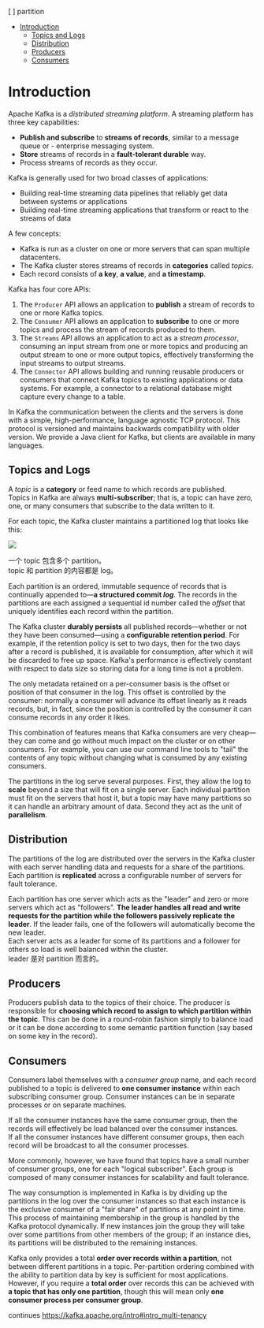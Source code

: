 [ ] partition

- [Introduction](#introduction)
  - [Topics and Logs](#topics-and-logs)
  - [Distribution](#distribution)
  - [Producers](#producers)
  - [Consumers](#consumers)
# Introduction
Apache Kafka is a *distributed streaming platform*. A streaming platform has three key capabilities:
- **Publish and subscribe** to **streams of records**, similar to a message queue or - enterprise messaging system.
- **Store** streams of records in a **fault-tolerant durable** way.
- Process streams of records as they occur.

Kafka is generally used for two broad classes of applications:
- Building real-time streaming data pipelines that reliably get data between systems or applications
- Building real-time streaming applications that transform or react to the streams of data

A few concepts: 
- Kafka is run as a cluster on one or more servers that can span multiple datacenters.
- The Kafka cluster stores streams of records in **categories** called *topics*.  
- Each record consists of **a key**, **a value**, and **a timestamp**.

Kafka has four core APIs:
1. The `Producer` API allows an application to **publish** a stream of records to one or more Kafka topics.
2. The `Consumer` API allows an application to **subscribe** to one or more topics and process the stream of records produced to them.
3. The `Streams` API allows an application to act as a *stream processor*, consuming an input stream from one or more topics and producing an output stream to one or more output topics, effectively transforming the input streams to output streams.
4. The `Connector` API allows building and running reusable producers or consumers that connect Kafka topics to existing applications or data systems. For example, a connector to a relational database might capture every change to a table.

In Kafka the communication between the clients and the servers is done with a simple, high-performance, language agnostic TCP protocol. This protocol is versioned and maintains backwards compatibility with older version. We provide a Java client for Kafka, but clients are available in many languages.

## Topics and Logs
A *topic* is a **category** or feed name to which records are published.  
Topics in Kafka are always **multi-subscriber**; that is, a topic can have zero, one, or many consumers that subscribe to the data written to it.

For each topic, the Kafka cluster maintains a partitioned log that looks like this:  

![](https://kafka.apache.org/23/images/log_anatomy.png)  

一个 topic 包含多个 partition。  
topic 和 partition 的内容都是 log。

Each partition is an ordered, immutable sequence of records that is continually appended to—**a structured commit *log***. The records in the partitions are each assigned a sequential id number called the *offset* that uniquely identifies each record within the partition.

The Kafka cluster **durably persists** all published records—whether or not they have been consumed—using a **configurable retention period**. For example, if the retention policy is set to two days, then for the two days after a record is published, it is available for consumption, after which it will be discarded to free up space. Kafka's performance is effectively constant with respect to data size so storing data for a long time is not a problem.

The only metadata retained on a per-consumer basis is the offset or position of that consumer in the log. This offset is controlled by the consumer: normally a consumer will advance its offset linearly as it reads records, but, in fact, since the position is controlled by the consumer it can consume records in any order it likes.

This combination of features means that Kafka consumers are very cheap—they can come and go without much impact on the cluster or on other consumers. For example, you can use our command line tools to "tail" the contents of any topic without changing what is consumed by any existing consumers.

The partitions in the log serve several purposes. First, they allow the log to **scale** beyond a size that will fit on a single server. Each individual partition must fit on the servers that host it, but a topic may have many partitions so it can handle an arbitrary amount of data. Second they act as the unit of **parallelism**.
## Distribution
The partitions of the log are distributed over the servers in the Kafka cluster with each server handling data and requests for a share of the partitions. Each partition is **replicated** across a configurable number of servers for fault tolerance.

Each partition has one server which acts as the "leader" and zero or more servers which act as "followers". **The leader handles all read and write requests for the partition while the followers passively replicate the leader**. If the leader fails, one of the followers will automatically become the new leader.  
Each server acts as a leader for some of its partitions and a follower for others so load is well balanced within the cluster.  
leader 是对 partition 而言的。
<!-- ## Geo-Replication -->
## Producers
Producers publish data to the topics of their choice. The producer is responsible for **choosing which record to assign to which partition within the topic**. This can be done in a round-robin fashion simply to balance load or it can be done according to some semantic partition function (say based on some key in the record).
## Consumers
Consumers label themselves with a *consumer group* name, and each record published to a topic is delivered to **one consumer instance** within each subscribing consumer group. Consumer instances can be in separate processes or on separate machines.

If all the consumer instances have the same consumer group, then the records will effectively be load balanced over the consumer instances.   
If all the consumer instances have different consumer groups, then each record will be broadcast to all the consumer processes.

More commonly, however, we have found that topics have a small number of consumer groups, one for each "logical subscriber". Each group is composed of many consumer instances for scalability and fault tolerance.

The way consumption is implemented in Kafka is by dividing up the partitions in the log over the consumer instances so that each instance is the exclusive consumer of a "fair share" of partitions at any point in time. This process of maintaining membership in the group is handled by the Kafka protocol dynamically. If new instances join the group they will take over some partitions from other members of the group; if an instance dies, its partitions will be distributed to the remaining instances.

Kafka only provides a total **order over records within a partition**, not between different partitions in a topic. Per-partition ordering combined with the ability to partition data by key is sufficient for most applications.  
However, if you require a **total order** over records this can be achieved with **a topic that has only one partition**, though this will mean only **one consumer process per consumer group**.


continues https://kafka.apache.org/intro#intro_multi-tenancy
